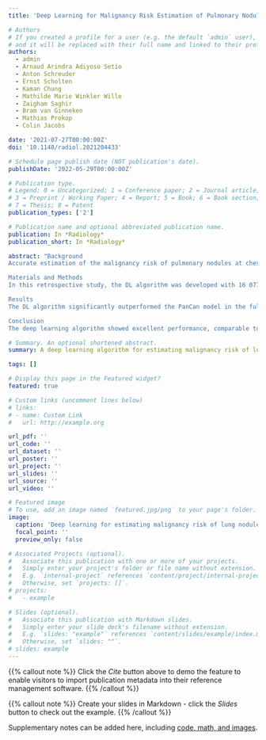 ```yaml
---
title: 'Deep Learning for Malignancy Risk Estimation of Pulmonary Nodules Detected at Low-Dose Screening CT'

# Authors
# If you created a profile for a user (e.g. the default `admin` user), write the username (folder name) here
# and it will be replaced with their full name and linked to their profile.
authors:
  - admin
  - Arnaud Arindra Adiyoso Setio
  - Anton Schreuder
  - Ernst Scholten
  - Kaman Chung
  - Mathilde Marie Winkler Wille
  - Zaigham Saghir
  - Bram van Ginneken
  - Mathias Prokop
  - Colin Jacobs

date: '2021-07-27T00:00:00Z'
doi: '10.1148/radiol.2021204433'

# Schedule page publish date (NOT publication's date).
publishDate: '2022-05-29T00:00:00Z'

# Publication type.
# Legend: 0 = Uncategorized; 1 = Conference paper; 2 = Journal article;
# 3 = Preprint / Working Paper; 4 = Report; 5 = Book; 6 = Book section;
# 7 = Thesis; 8 = Patent
publication_types: ['2']

# Publication name and optional abbreviated publication name.
publication: In *Radiology*
publication_short: In *Radiology*

abstract: "Background
Accurate estimation of the malignancy risk of pulmonary nodules at chest CT is crucial for optimizing management in lung cancer screening. Purpose To develop and validate a deep learning (DL) algorithm for malignancy risk estimation of pulmonary nodules detected at screening CT.

Materials and Methods 
In this retrospective study, the DL algorithm was developed with 16 077 nodules (1249 malignant) collected -between 2002 and 2004 from the National Lung Screening Trial. External validation was performed in the following three -cohorts -collected between 2004 and 2010 from the Danish Lung Cancer Screening Trial: a full cohort containing all 883 nodules (65 -malignant) and two cancer-enriched cohorts with size matching (175 nodules, 59 malignant) and without size matching (177 -nodules, 59 malignant) of benign nodules selected at random. Algorithm performance was measured by using the area under the receiver operating characteristic curve (AUC) and compared with that of the Pan-Canadian Early Detection of Lung Cancer (PanCan) model in the full cohort and a group of 11 clinicians composed of four thoracic radiologists, five radiology residents, and two pulmonologists in the cancer-enriched cohorts. 

Results 
The DL algorithm significantly outperformed the PanCan model in the full cohort (AUC, 0.93 [95% CI: 0.89, 0.96] vs 0.90 [95% CI: 0.86, 0.93];   = .046). The algorithm performed comparably to thoracic radiologists in cancer-enriched cohorts with both random benign nodules (AUC, 0.96 [95% CI: 0.93, 0.99] vs 0.90 [95% CI: 0.81, 0.98];   = .11) and size-matched benign nodules (AUC, 0.86 [95% CI: 0.80, 0.91] vs 0.82 [95% CI: 0.74, 0.89];   = .26).

Conclusion
The deep learning algorithm showed excellent performance, comparable to thoracic radiologists, for malignancy risk estimation of pulmonary nodules detected at screening CT. This algorithm has the potential to provide reliable and reproducible malignancy risk scores for clinicians, which may help optimize management in lung cancer screening. © RSNA, 2021   See also the editorial by Tammemägi in this issue."

# Summary. An optional shortened abstract.
summary: A deep learning algorithm for estimating malignancy risk of lung nodules from chest CT scans

tags: []

# Display this page in the Featured widget?
featured: true

# Custom links (uncomment lines below)
# links:
# - name: Custom Link
#   url: http://example.org

url_pdf: ''
url_code: ''
url_dataset: ''
url_poster: ''
url_project: ''
url_slides: ''
url_source: ''
url_video: ''

# Featured image
# To use, add an image named `featured.jpg/png` to your page's folder.
image:
  caption: 'Deep learning for estimating malignancy risk of lung nodules'
  focal_point: ''
  preview_only: false

# Associated Projects (optional).
#   Associate this publication with one or more of your projects.
#   Simply enter your project's folder or file name without extension.
#   E.g. `internal-project` references `content/project/internal-project/index.md`.
#   Otherwise, set `projects: []`.
# projects:
#   - example

# Slides (optional).
#   Associate this publication with Markdown slides.
#   Simply enter your slide deck's filename without extension.
#   E.g. `slides: "example"` references `content/slides/example/index.md`.
#   Otherwise, set `slides: ""`.
# slides: example
---
```


{{% callout note %}}
Click the _Cite_ button above to demo the feature to enable visitors to import publication metadata into their reference management software.
{{% /callout %}}

{{% callout note %}}
Create your slides in Markdown - click the _Slides_ button to check out the example.
{{% /callout %}}

Supplementary notes can be added here, including [code, math, and images](https://wowchemy.com/docs/writing-markdown-latex/).
